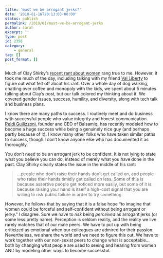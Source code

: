 ```yaml
---
title: 'must we be arrogant jerks?'
date: '2010-01-16T20:13:03-08:00'
status: publish
permalink: /2010/01/must-we-be-arrogant-jerks
author: sarah
excerpt: ''
type: post
id: 2356
category:
    - general
tag: []
post_format: []
---
```

Much of Clay Shirky’s [recent rant about women](http://www.shirky.com/weblog/2010/01/a-rant-about-women/) rang true to me. However, it took me much of the day, including talking with my friend [Val Liberty](http://twitter.com/balsamiqval) to figure out what felt off about his rant. Over a whole day of dog walking, chatting over coffee and monopoly with the kids, we spent about 5 minutes talking about Clay’s post, but our talk colored my thinking about it. We covered gender issues, success, humility, and diversity, along with tech talk and business plans.

I know there are many paths to success. I routinely meet and do business with successful people who value integrity and honest communication. [Peldi Guilizzoni](http://twitter.com/balsamiq), founder and CEO of Balsamiq, has recently modeled how to become a huge success while being a genuinely nice guy (and perhaps partly because of it). I know many other folks who have taken similar paths to success, though I don’t know anyone else who has documented it as thoroughly.

You don’t need to be an arrogant jerk to be confident. It is not lying to state what you believe you can do, instead of merely what you have done in the past. Clay Shirky clearly states the issue in the middle of his rant:

> …people who don’t raise their hands don’t get called on, and people who raise their hands timidly get called on less. Some of this is because assertive people get noticed more easily, but some of it is because raising your hand is itself a high-cost signal that you are willing to risk public failure in order to try something.

However, he follows that by saying that it is a false hope “to imagine that women could be forceful and self-confident without being arrogant or jerky.” I disagree. Sure we have to *risk* being *perceived* as arrogant jerks (or some less pretty name). Perception is seldom reality, and the reality we live rarely matches that of our male peers. We have to put up with being criticized as emotional when our colleagues are admired for their passion. Nevertheless, we share the world and we need to figure this out. We have to work together with our non-sexist peers to change what is acceptable… both by changing what people are used to seeing and hearing from women AND by modeling other ways to become successful.